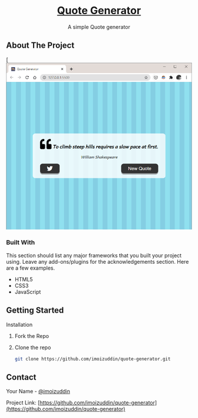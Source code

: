 <!-- PROJECT LOGO -->
<br />

<p align="center">
  <a href="https://github.com/imoizuddin/quote-generator">
    <h1 align="center">Quote Generator</h1>
  </a>


  <p align="center">
    A simple Quote generator
    <br />
  </p>
</p>

<!-- ABOUT THE PROJECT -->

## About The Project

[![ScreenShot](/screenshots/quote-sc.png)

### Built With

This section should list any major frameworks that you built your project using. Leave any add-ons/plugins for the acknowledgements section. Here are a few examples.

- HTML5
- CSS3
- JavaScript

<!-- GETTING STARTED -->

## Getting Started

Installation

1. Fork the Repo
2. Clone the repo
   ```sh
   git clone https://github.com/imoizuddin/quote-generator.git
   ```
   
   <!-- CONTACT -->

## Contact

Your Name - [@imoizuddin](https://twitter.com/imoizuddin)

Project Link: [https://github.com/imoizuddin/quote-generator](https://github.com/imoizuddin/quote-generator)
